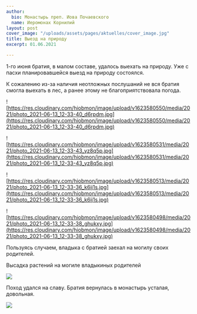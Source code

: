 ```yaml
---
author:
  bio: Монастырь преп. Иова Почаевского
  name: Иеромонах Корнилий
layout: post
cover_image: "/uploads/assets/pages/aktuelles/cover_image.jpg"
title: Выезд на природу
excerpt: 01.06.2021

---
```

1-го июня братия, в малом составе, удалось выехать на природу. Уже с пасхи планировавшейся выезд на природу состоялся.

 К сожалению из-за наличия неотложных послушаний не вся братия смогла выехать в лес, а ранее этому не благоприятствовала погода.

![https://res.cloudinary.com/hiobmon/image/upload/v1623580550/media/2021/photo_2021-06-13_12-33-40_d6rpdm.jpg](https://res.cloudinary.com/hiobmon/image/upload/v1623580550/media/2021/photo_2021-06-13_12-33-40_d6rpdm.jpg)

![https://res.cloudinary.com/hiobmon/image/upload/v1623580531/media/2021/photo_2021-06-13_12-33-43_yz8q5p.jpg](https://res.cloudinary.com/hiobmon/image/upload/v1623580531/media/2021/photo_2021-06-13_12-33-43_yz8q5p.jpg)

![https://res.cloudinary.com/hiobmon/image/upload/v1623580513/media/2021/photo_2021-06-13_12-33-36_k6ij1s.jpg](https://res.cloudinary.com/hiobmon/image/upload/v1623580513/media/2021/photo_2021-06-13_12-33-36_k6ij1s.jpg)

![https://res.cloudinary.com/hiobmon/image/upload/v1623580498/media/2021/photo_2021-06-13_12-33-38_ghukxy.jpg](https://res.cloudinary.com/hiobmon/image/upload/v1623580498/media/2021/photo_2021-06-13_12-33-38_ghukxy.jpg)

Пользуясь случаем, владыка с братией заехал на могилу своих родителей.

Высадка растений на могиле владыкиных родителей

![](https://res.cloudinary.com/hiobmon/image/upload/v1623580475/media/2021/photo_2021-06-13_12-33-33_mnuxye.jpg)

Поход удался на славу. Братия вернулась в монастырь усталая, довольная.

![](https://res.cloudinary.com/hiobmon/image/upload/v1623580571/media/2021/photo_2021-06-13_12-33-32_tr4qls.jpg)